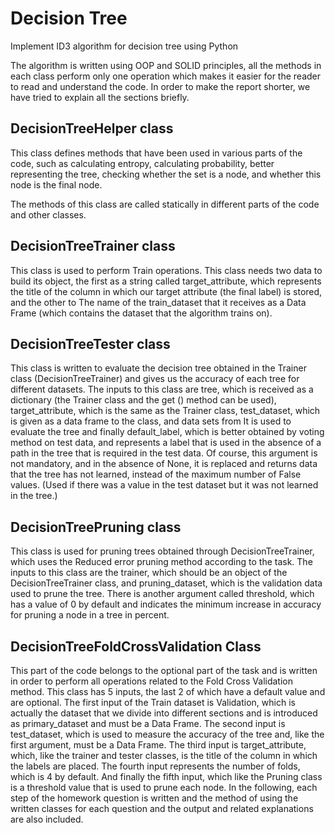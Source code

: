 # Decision Tree

Implement ID3 algorithm for decision tree using Python

The algorithm is written using OOP and SOLID principles, all the methods in each class perform only one operation which makes it easier for the reader to read and understand the code.
In order to make the report shorter, we have tried to explain all the sections briefly.

## DecisionTreeHelper class
This class defines methods that have been used in various parts of the code, such as calculating entropy, calculating probability, better representing the tree, checking whether the set is a node, and whether this node is the final node.

The methods of this class are called statically in different parts of the code and other classes.

## DecisionTreeTrainer class

This class is used to perform Train operations. This class needs two data to build its object, the first as a string called target_attribute, which represents the title of the column in which our target attribute (the final label) is stored, and the other to The name of the train_dataset that it receives as a Data Frame (which contains the dataset that the algorithm trains on).

## DecisionTreeTester class

This class is written to evaluate the decision tree obtained in the Trainer class (DecisionTreeTrainer) and gives us the accuracy of each tree for different datasets.
The inputs to this class are tree, which is received as a dictionary (the Trainer class and the get () method can be used), target_attribute, which is the same as the Trainer class, test_dataset, which is given as a data frame to the class, and data sets from It is used to evaluate the tree and finally default_label, which is better obtained by voting method on test data, and represents a label that is used in the absence of a path in the tree that is required in the test data. Of course, this argument is not mandatory, and in the absence of None, it is replaced and returns data that the tree has not learned, instead of the maximum number of False values.
(Used if there was a value in the test dataset but it was not learned in the tree.)

## DecisionTreePruning class

This class is used for pruning trees obtained through DecisionTreeTrainer, which uses the Reduced error pruning method according to the task.
The inputs to this class are the trainer, which should be an object of the DecisionTreeTrainer class, and pruning_dataset, which is the validation data used to prune the tree.
There is another argument called threshold, which has a value of 0 by default and indicates the minimum increase in accuracy for pruning a node in a tree in percent.

## DecisionTreeFoldCrossValidation Class

This part of the code belongs to the optional part of the task and is written in order to perform all operations related to the Fold Cross Validation method.
This class has 5 inputs, the last 2 of which have a default value and are optional. The first input of the Train dataset is Validation, which is actually the dataset that we divide into different sections and is introduced as primary_dataset and must be a Data Frame. The second input is test_dataset, which is used to measure the accuracy of the tree and, like the first argument, must be a Data Frame. The third input is target_attribute, which, like the trainer and tester classes, is the title of the column in which the labels are placed. The fourth input represents the number of folds, which is 4 by default. And finally the fifth input, which like the Pruning class is a threshold value that is used to prune each node.
In the following, each step of the homework question is written and the method of using the written classes for each question and the output and related explanations are also included.

